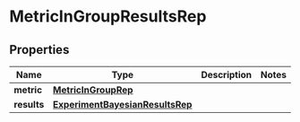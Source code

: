 

# MetricInGroupResultsRep


## Properties

| Name | Type | Description | Notes |
|------------ | ------------- | ------------- | -------------|
|**metric** | [**MetricInGroupRep**](MetricInGroupRep.md) |  |  |
|**results** | [**ExperimentBayesianResultsRep**](ExperimentBayesianResultsRep.md) |  |  |



